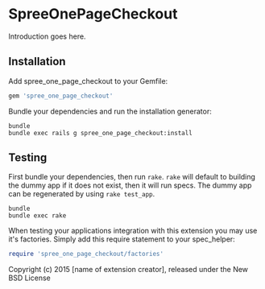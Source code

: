 SpreeOnePageCheckout
====================

Introduction goes here.

Installation
------------

Add spree_one_page_checkout to your Gemfile:

```ruby
gem 'spree_one_page_checkout'
```

Bundle your dependencies and run the installation generator:

```shell
bundle
bundle exec rails g spree_one_page_checkout:install
```

Testing
-------

First bundle your dependencies, then run `rake`. `rake` will default to building the dummy app if it does not exist, then it will run specs. The dummy app can be regenerated by using `rake test_app`.

```shell
bundle
bundle exec rake
```

When testing your applications integration with this extension you may use it's factories.
Simply add this require statement to your spec_helper:

```ruby
require 'spree_one_page_checkout/factories'
```

Copyright (c) 2015 [name of extension creator], released under the New BSD License
